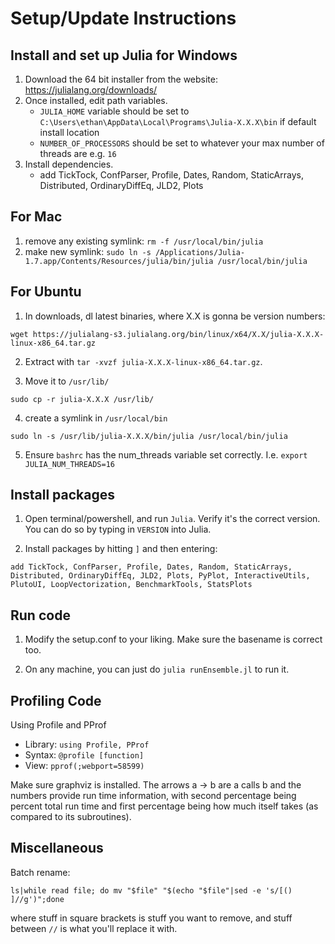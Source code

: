 # Setup/Update Instructions

## Install and set up Julia for Windows

  1. Download the 64 bit installer from the website: https://julialang.org/downloads/
  2. Once installed, edit path variables.
     -  `JULIA_HOME` variable should be set to `C:\Users\ethan\AppData\Local\Programs\Julia-X.X.X\bin` if default install location
     - `NUMBER_OF_PROCESSORS` should be set to whatever your max number of threads are e.g. `16`
  3. Install dependencies.
     - add TickTock, ConfParser, Profile, Dates, Random, StaticArrays, Distributed, OrdinaryDiffEq, JLD2, Plots

## For Mac

  1. remove any existing symlink: `rm -f /usr/local/bin/julia`
  2. make new symlink: `sudo ln -s /Applications/Julia-1.7.app/Contents/Resources/julia/bin/julia /usr/local/bin/julia`


## For Ubuntu

  1. In downloads, dl latest binaries, where X.X is gonna be version numbers:

  ```
  wget https://julialang-s3.julialang.org/bin/linux/x64/X.X/julia-X.X.X-linux-x86_64.tar.gz
  ```

  2. Extract with `tar -xvzf julia-X.X.X-linux-x86_64.tar.gz`.

  3. Move it to `/usr/lib/`

```
sudo cp -r julia-X.X.X /usr/lib/
```

  4. create a symlink in `/usr/local/bin`

```
sudo ln -s /usr/lib/julia-X.X.X/bin/julia /usr/local/bin/julia
```

  5. Ensure `bashrc` has the num_threads variable set correctly. I.e. `export JULIA_NUM_THREADS=16`
  
## Install packages

  1. Open terminal/powershell, and run `Julia`. Verify it's the correct version. You can do so by typing in `VERSION` into Julia.

  2. Install packages by hitting `]` and then entering:
```
add TickTock, ConfParser, Profile, Dates, Random, StaticArrays, Distributed, OrdinaryDiffEq, JLD2, Plots, PyPlot, InteractiveUtils, PlutoUI, LoopVectorization, BenchmarkTools, StatsPlots
```

## Run code

  1. Modify the setup.conf to your liking. Make sure the basename is correct too.
  
  2. On any machine, you can just do `julia runEnsemble.jl` to run it.





## Profiling Code

Using Profile and PProf
  - Library: ```using Profile, PProf```
  - Syntax: `@profile [function]`
  - View: `pprof(;webport=58599)`

Make sure graphviz is installed. The arrows a -> b are a calls b and the numbers provide run time information, with second percentage being percent total run time and first percentage being how much itself takes (as compared to its subroutines).



## Miscellaneous

Batch rename:

```
ls|while read file; do mv "$file" "$(echo "$file"|sed -e 's/[() ]//g')";done
```

where stuff in square brackets is stuff you want to remove, and stuff between `//` is what you'll replace it with.
